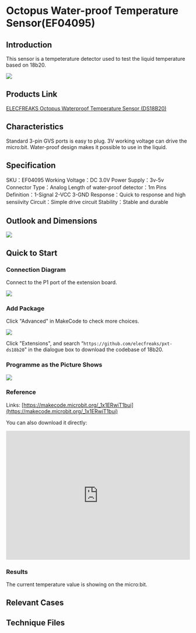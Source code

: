 ﻿# Octopus Water-proof Temperature Sensor(EF04095)

## Introduction

 This sensor is a tempeterature detector used to test the liquid temperature based on 18b20.

 ![](https://wiki-media-ef.oss-cn-hongkong.aliyuncs.com//images/04095_0.jpg)
## Products Link

[ELECFREAKS Octopus Waterproof Temperature Sensor (DS18B20)](https://shop.elecfreaks.com/products/elecfreaks-octopus-waterproof-temperature-sensor-ds18b20?_pos=1&_sid=fe1f005ab&_ss=r)

## Characteristics


 Standard 3-pin GVS ports is easy to plug.
 3V working voltage can drive the micro:bit.
 Water-proof design makes it possible to use in the liquid.

## Specification


 SKU：EF04095
 Working Voltage：DC 3.0V
 Power Supply：3v-5v
 Connector Type：Analog
 Length of water-proof detector：1m
 Pins Definition：1-Signal 2-VCC 3-GND
 Response：Quick to response and high sensiivity
 Circuit：Simple drive circuit 
 Stability：Stable and durable

## Outlook and Dimensions


 ![](https://wiki-media-ef.oss-cn-hongkong.aliyuncs.com//images/04095_1.jpg)


## Quick to Start

### Connection Diagram

 Connect to the P1 port of the extension board.

 ![](https://wiki-media-ef.oss-cn-hongkong.aliyuncs.com//images/04095_2.png)

###  Add Package

Click "Advanced" in MakeCode to check more choices.

 ![](https://wiki-media-ef.oss-cn-hongkong.aliyuncs.com//images/smtcNoB.png)

Click "Extensions", and search “`https://github.com/elecfreaks/pxt-ds18b20`" in the dialogue box to download the codebase of 18b20.


### Programme as the Picture Shows

  ![](https://wiki-media-ef.oss-cn-hongkong.aliyuncs.com//images/04095_3.png)

### Reference

Links: [https://makecode.microbit.org/_1x1ERwiT1bui](https://makecode.microbit.org/_1x1ERwiT1bui)

You can also download it directly: 

<div style="position:relative;height:0;padding-bottom:70%;overflow:hidden;"><iframe style="position:absolute;top:0;left:0;width:100%;height:100%;" src="https://makecode.microbit.org/#pub:_1x1ERwiT1bui" frameborder="0" sandbox="allow-popups allow-forms allow-scripts allow-same-origin"></iframe></div>  


### Results

 The current temperature value is showing on the micro:bit.

## Relevant Cases


## Technique Files

